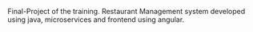 Final-Project of the training. Restaurant Management system developed using java, microservices and frontend using angular.
